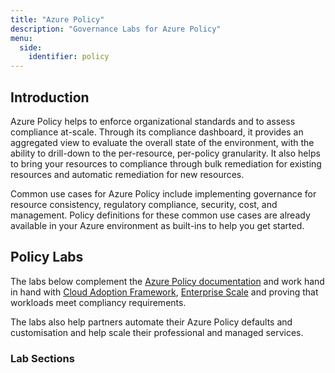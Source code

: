 ```yaml
---
title: "Azure Policy"
description: "Governance Labs for Azure Policy"
menu:
  side:
    identifier: policy
---
```


## Introduction

Azure Policy helps to enforce organizational standards and to assess compliance at-scale. Through its compliance dashboard, it provides an aggregated view to evaluate the overall state of the environment, with the ability to drill-down to the per-resource, per-policy granularity. It also helps to bring your resources to compliance through bulk remediation for existing resources and automatic remediation for new resources.

Common use cases for Azure Policy include implementing governance for resource consistency, regulatory compliance, security, cost, and management. Policy definitions for these common use cases are already available in your Azure environment as built-ins to help you get started.

## Policy Labs

The labs below complement the [Azure Policy documentation](https://docs.microsoft.com/azure/governance/policy/) and work hand in hand with [Cloud Adoption Framework](https://aka.ms/adopt/overview), [Enterprise Scale](https://aka.ms/enterprisescale/overview) and proving that workloads meet compliancy requirements.

The labs also help partners automate their Azure Policy defaults and customisation and help scale their professional and managed services.

### Lab Sections

